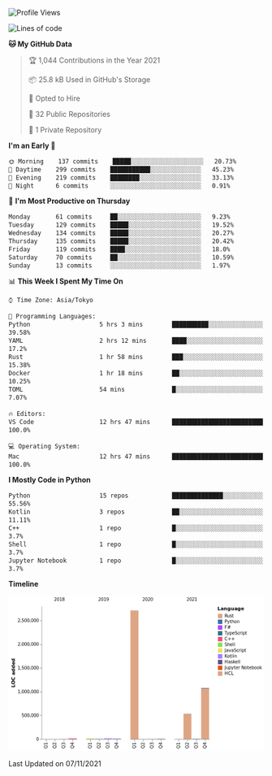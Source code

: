 <!--START_SECTION:waka-->
![Profile Views](http://img.shields.io/badge/Profile%20Views-0-blue)

![Lines of code](https://img.shields.io/badge/From%20Hello%20World%20I%27ve%20Written-4.4%20million%20lines%20of%20code-blue)

**🐱 My GitHub Data** 

> 🏆 1,044 Contributions in the Year 2021
 > 
> 📦 25.8 kB Used in GitHub's Storage 
 > 
> 💼 Opted to Hire
 > 
> 📜 32 Public Repositories 
 > 
> 🔑 1 Private Repository 
 > 
**I'm an Early 🐤** 

```text
🌞 Morning    137 commits    █████░░░░░░░░░░░░░░░░░░░░   20.73% 
🌆 Daytime    299 commits    ███████████░░░░░░░░░░░░░░   45.23% 
🌃 Evening    219 commits    ████████░░░░░░░░░░░░░░░░░   33.13% 
🌙 Night      6 commits      ░░░░░░░░░░░░░░░░░░░░░░░░░   0.91%

```
📅 **I'm Most Productive on Thursday** 

```text
Monday       61 commits     ██░░░░░░░░░░░░░░░░░░░░░░░   9.23% 
Tuesday      129 commits    █████░░░░░░░░░░░░░░░░░░░░   19.52% 
Wednesday    134 commits    █████░░░░░░░░░░░░░░░░░░░░   20.27% 
Thursday     135 commits    █████░░░░░░░░░░░░░░░░░░░░   20.42% 
Friday       119 commits    ████░░░░░░░░░░░░░░░░░░░░░   18.0% 
Saturday     70 commits     ██░░░░░░░░░░░░░░░░░░░░░░░   10.59% 
Sunday       13 commits     ░░░░░░░░░░░░░░░░░░░░░░░░░   1.97%

```


📊 **This Week I Spent My Time On** 

```text
⌚︎ Time Zone: Asia/Tokyo

💬 Programming Languages: 
Python                   5 hrs 3 mins        ██████████░░░░░░░░░░░░░░░   39.58% 
YAML                     2 hrs 12 mins       ████░░░░░░░░░░░░░░░░░░░░░   17.2% 
Rust                     1 hr 58 mins        ███░░░░░░░░░░░░░░░░░░░░░░   15.38% 
Docker                   1 hr 18 mins        ██░░░░░░░░░░░░░░░░░░░░░░░   10.25% 
TOML                     54 mins             █░░░░░░░░░░░░░░░░░░░░░░░░   7.07%

🔥 Editors: 
VS Code                  12 hrs 47 mins      █████████████████████████   100.0%

💻 Operating System: 
Mac                      12 hrs 47 mins      █████████████████████████   100.0%

```

**I Mostly Code in Python** 

```text
Python                   15 repos            ██████████████░░░░░░░░░░░   55.56% 
Kotlin                   3 repos             ██░░░░░░░░░░░░░░░░░░░░░░░   11.11% 
C++                      1 repo              █░░░░░░░░░░░░░░░░░░░░░░░░   3.7% 
Shell                    1 repo              █░░░░░░░░░░░░░░░░░░░░░░░░   3.7% 
Jupyter Notebook         1 repo              █░░░░░░░░░░░░░░░░░░░░░░░░   3.7%

```


**Timeline**

![Chart not found](https://raw.githubusercontent.com/kitagawa-hr/kitagawa-hr/main/charts/bar_graph.png) 


 Last Updated on 07/11/2021
<!--END_SECTION:waka-->
